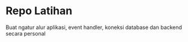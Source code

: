 # Repo Latihan
Buat ngatur alur aplikasi, event handler, koneksi database dan backend secara personal 
